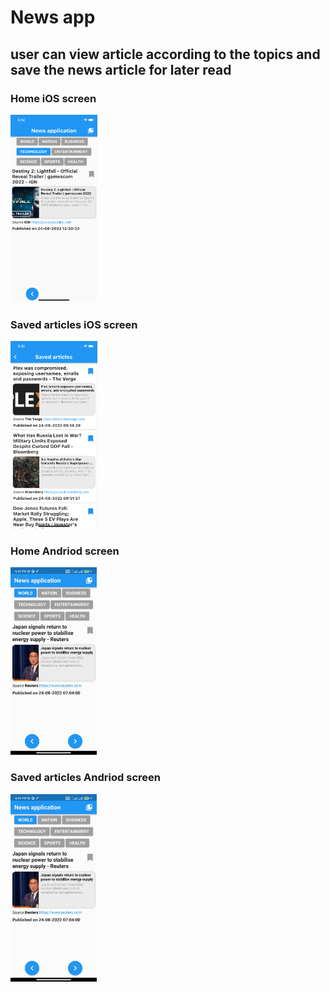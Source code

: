 # News app

## user can view article according to the topics and save the news article for later read

### Home iOS screen 

<p float="left">

<img src="images/home_screen_ios.png" height="300em" />

</p>

### Saved articles iOS screen 

<p float="left">

<img src="images/saved_articles_screen_ios.png" height="300em" />

</p>

### Home Andriod screen

<p float="left">

<img src="images/home_screen_android.jpg" height="300em" />

</p>

### Saved articles Andriod screen 

<p float="left">

<img src="images/home_screen_android.jpg" height="300em" />

</p>